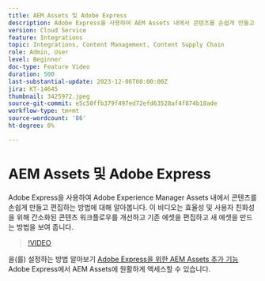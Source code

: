 ```yaml
---
title: AEM Assets 및 Adobe Express
description: Adobe Express을 사용하여 AEM Assets 내에서 콘텐츠를 손쉽게 만들고 편집하는 방법에 대해 알아봅니다.
version: Cloud Service
feature: Integrations
topic: Integrations, Content Management, Content Supply Chain
role: Admin, User
level: Beginner
doc-type: Feature Video
duration: 500
last-substantial-update: 2023-12-06T00:00:00Z
jira: KT-14645
thumbnail: 3425972.jpeg
source-git-commit: e5c50ffb379f497ed72efd63528af4f874b18ade
workflow-type: tm+mt
source-wordcount: '86'
ht-degree: 0%

---
```



# AEM Assets 및 Adobe Express

Adobe Express을 사용하여 Adobe Experience Manager Assets 내에서 콘텐츠를 손쉽게 만들고 편집하는 방법에 대해 알아봅니다. 이 비디오는 효율성 및 사용자 친화성을 위해 간소화된 콘텐츠 워크플로우를 개선하고 기존 에셋을 편집하고 새 에셋을 만드는 방법을 보여 줍니다.

>[!VIDEO](https://video.tv.adobe.com/v/3425972/?learn=on)

을(를) 설정하는 방법 알아보기 [Adobe Express을 위한 AEM Assets 추가 기능](./adobe-express-aem-assets-add-on.md) Adobe Express에서 AEM Assets에 원활하게 액세스할 수 있습니다.